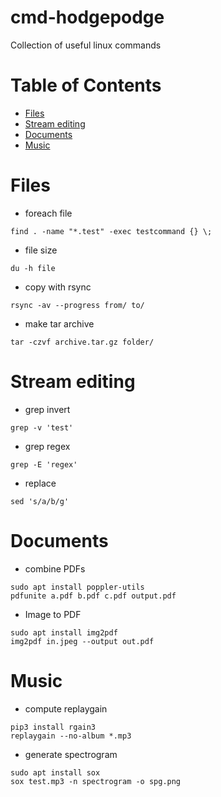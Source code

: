 # cmd-hodgepodge
Collection of useful linux commands

# Table of Contents
- [Files](#files)
- [Stream editing](#stream-editing)
- [Documents](#documents)
- [Music](#music)

# Files
- foreach file
```shell
find . -name "*.test" -exec testcommand {} \;
```

- file size
```shell
du -h file
```

- copy with rsync
```shell
rsync -av --progress from/ to/
```

- make tar archive
```shell
tar -czvf archive.tar.gz folder/
```

# Stream editing
- grep invert
```shell
grep -v 'test'
```

- grep regex
```shell
grep -E 'regex'
```

- replace
```shell
sed 's/a/b/g'
```

# Documents
- combine PDFs
```shell
sudo apt install poppler-utils
pdfunite a.pdf b.pdf c.pdf output.pdf
```

- Image to PDF
```shell
sudo apt install img2pdf
img2pdf in.jpeg --output out.pdf
```

# Music
- compute replaygain
```shell
pip3 install rgain3
replaygain --no-album *.mp3
```
- generate spectrogram
```shell
sudo apt install sox
sox test.mp3 -n spectrogram -o spg.png
```
